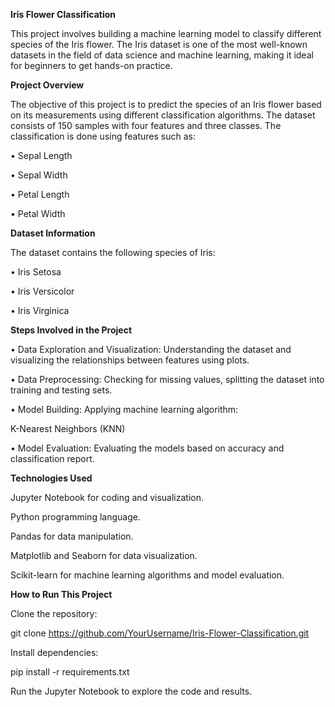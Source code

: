 ****Iris Flower Classification****

This project involves building a machine learning model to classify different species of the Iris flower. The Iris dataset is one of the most well-known datasets in the field of data science and machine learning, making it ideal for beginners to get hands-on practice.

**Project Overview**

The objective of this project is to predict the species of an Iris flower based on its measurements using different classification algorithms. The dataset consists of 150 samples with four features and three classes. The classification is done using features such as:

• Sepal Length

• Sepal Width

• Petal Length

• Petal Width

**Dataset Information**

The dataset contains the following species of Iris:

• Iris Setosa

• Iris Versicolor

• Iris Virginica

**Steps Involved in the Project**

• Data Exploration and Visualization: Understanding the dataset and visualizing the relationships between features using plots.

• Data Preprocessing: Checking for missing values, splitting the dataset into training and testing sets.

• Model Building: Applying machine learning algorithm:

K-Nearest Neighbors (KNN)

• Model Evaluation: Evaluating the models based on accuracy and classification report.

**Technologies Used**

Jupyter Notebook for coding and visualization.

Python programming language.

Pandas for data manipulation.

Matplotlib and Seaborn for data visualization.

Scikit-learn for machine learning algorithms and model evaluation.

**How to Run This Project**

Clone the repository:

git clone https://github.com/YourUsername/Iris-Flower-Classification.git

Install dependencies:

pip install -r requirements.txt

Run the Jupyter Notebook to explore the code and results.
